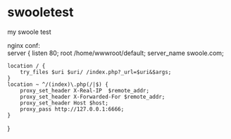 # swooletest
my swoole test



nginx conf:  
server {
    listen 80;
    root /home/wwwroot/default;
    server_name swoole.com;

    location / {
        try_files $uri $uri/ /index.php?_url=$uri&$args;
    }
    location ~ ^/(index)\.php(/|$) {
        proxy_set_header X-Real-IP  $remote_addr;
        proxy_set_header X-Forwarded-For $remote_addr;
        proxy_set_header Host $host;
        proxy_pass http://127.0.0.1:6666;
    }
}